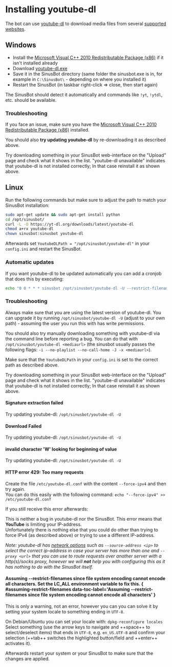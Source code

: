 # Installing youtube-dl

The bot can use [youtube-dl](https://github.com/ytdl-org/youtube-dl/) to download media files from several [supported websites](https://rg3.github.io/youtube-dl/supportedsites.html).

## Windows

- Install the [Microsoft Visual C++ 2010 Redistributable Package (x86)](https://www.microsoft.com/en-US/download/details.aspx?id=5555) if it isn't installed already
- Download [youtube-dl.exe](https://yt-dl.org/downloads/latest/youtube-dl.exe)
- Save it in the SinusBot directory (same folder the sinusbot.exe is in, for example in `C:\SinusBot\` - depending on where you installed it)
- Restart the SinusBot (in taskbar right-click => close, then start again)

The SinusBot should detect it automatically and commands like `!yt`, `!ytdl`, etc. should be available.

### Troubleshooting

If you face an issue, make sure you have the [Microsoft Visual C++ 2010 Redistributable Package (x86)](https://www.microsoft.com/en-US/download/details.aspx?id=5555) installed.

You should also **try updating youtube-dl** by re-downloading it as described above.

Try downloading something in your SinusBot web-interface on the "Upload" page and check what it shows in the list. "youtube-dl unavailable" indicates that youtube-dl is not installed correctly; In that case reinstall it as shown above.

## Linux

Run the following commands but make sure to adjust the path to match your SinusBot installation:

```bash
sudo apt-get update && sudo apt-get install python
cd /opt/sinusbot/
curl -L -O https://yt-dl.org/downloads/latest/youtube-dl
chmod a+rx youtube-dl
chown sinusbot:sinusbot youtube-dl
```

Afterwards set `YoutubeDLPath = "/opt/sinusbot/youtube-dl"` in your `config.ini` and restart the SinusBot.

### Automatic updates

If you want youtube-dl to be updated automatically you can add a cronjob that does this by executing:

```bash
echo "0 0 * * * sinusbot /opt/sinusbot/youtube-dl -U --restrict-filenames >/dev/null" > /etc/cron.d/ytdl
```

### Troubleshooting

Always make sure that you are using the latest version of youtube-dl. You can upgrade it by running `/opt/sinusbot/youtube-dl -U` (adjust to your own path) - assuming the user you run this with has write permissions.

You should also try manually downloading something with youtube-dl via the command line before reporting a bug. You can do that with `/opt/sinusbot/youtube-dl <mediaurl>` (the sinusbot usually passes the following flags: `-i --no-playlist --no-call-home -J -x <mediaurl>`).

Make sure that the `YoutubeDLPath` in your `config.ini` is set to the correct path as described above.

Try downloading something in your SinusBot web-interface on the "Upload" page and check what it shows in the list. "youtube-dl unavailable" indicates that youtube-dl is not installed correctly; In that case reinstall it as shown above.

#### Signature extraction failed

Try updating youtube-dl: `/opt/sinusbot/youtube-dl -U`

#### Download Failed

Try updating youtube-dl: `/opt/sinusbot/youtube-dl -U`

#### invalid character 'W' looking for beginning of value

Try updating youtube-dl: `/opt/sinusbot/youtube-dl -U`

#### HTTP error 429: Too many requests

Create the file `/etc/youtube-dl.conf` with the content `--force-ipv4` and then try again. </br>
You can do this easily with the following command: `echo "--force-ipv4" >> /etc/youtube-dl.conf`

If you still receive this error afterwards:

This is neither a bug in youtube-dl nor the SinusBot. This error means that **YouTube** is limiting your IP-address. </br>
Unfortunately there is nothing else that you could do other than trying to force IPv4 (as described above) or trying to use a different IP-address.

*Note: youtube-dl has [network options](https://github.com/ytdl-org/youtube-dl/blob/master/README.md#network-options) such as `--source-address <ip>` to select the correct ip-address in case your server has more than one and `--proxy <url>` that you can use to route requests over another server with a http(s)/socks proxy, however we will **not** help you with configuring this as it has nothing to do with the SinusBot itself.*

#### Assuming --restrict-filenames since file system encoding cannot encode all characters. Set the LC_ALL environment variable to fix this. { #assuming-restrict-filenames data-toc-label='Assuming --restrict-filenames since file system encoding cannot encode all characters' }

This is only a warning, not an error, however you can you can solve it by setting your system locale to something ending in `UTF-8`.

On Debian/Ubuntu you can set your locale with: `dpkg-reconfigure locales`<br>
Select something (use the arrow keys to navigate and ++space++ to select/deselect items) that ends in `UTF-8`, e.g. `en_US.UTF-8` and confirm your selection (++tab++ switches the highlighted button/field and ++enter++ activates it).

Afterwards restart your system or your SinusBot to make sure that the changes are applied.
